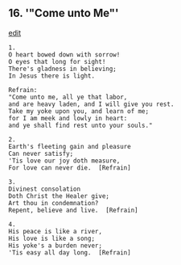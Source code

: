
## 16.  '"Come unto Me"'
[edit](https://docs.google.com/document/d/1XN0EA81ws7s%2DyOJIsn8mde8mFtIwxI%2DG/edit?mode=html)



    1.
    O heart bowed down with sorrow!
    O eyes that long for sight!
    There's gladness in believing;
    In Jesus there is light.

    Refrain:
    "Come unto me, all ye that labor, 
    and are heavy laden, and I will give you rest.
    Take my yoke upon you, and learn of me;
    for I am meek and lowly in heart:
    and ye shall find rest unto your souls."

    2.
    Earth's fleeting gain and pleasure
    Can never satisfy;
    'Tis love our joy doth measure,
    For love can never die.  [Refrain]

    3.
    Divinest consolation
    Doth Christ the Healer give;
    Art thou in condemnation?
    Repent, believe and live.  [Refrain]

    4.
    His peace is like a river,
    His love is like a song;
    His yoke's a burden never;
    'Tis easy all day long.  [Refrain]
